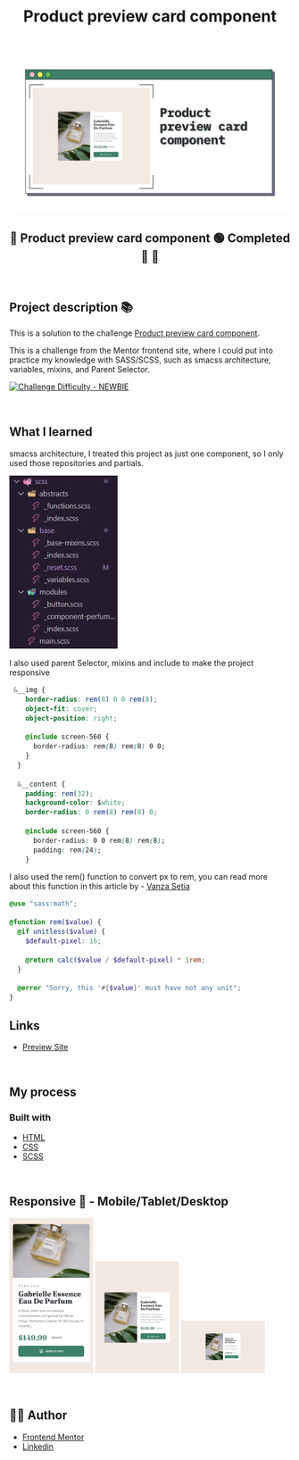 <h1 align="center">Product preview card component
</h1>

&nbsp;

![](./readme/product-preview-card-component.jpg)

<h2 align="center"> 
	🚧 Product preview card component 🟢 Completed 🚀 🚧
  
</h2>

&nbsp;

<!--
## Table of contents

- [Project description](#description) - [What I learned](#What-I-learned) -->

<h2 id="#description">Project description 📚</h2>

This is a solution to the challenge
[Product preview card component](https://www.frontendmentor.io/challenges/product-preview-card-component-GO7UmttRfa).

This is a challenge from the Mentor frontend site, where I could put into practice my knowledge with SASS/SCSS, such as smacss architecture, variables, mixins, and Parent Selector.

<a href="https://www.frontendmentor.io/challenges?difficulties=4"><img src="https://img.shields.io/badge/Difficulty-NEWBIE-14c2c8?style=for-the-badge&logo=frontendmentor" alt="Challenge Difficulty - NEWBIE"></a>

&nbsp;

## What I learned

smacss architecture, I treated this project as just one component, so I only used those repositories and partials.

![](./readme/arq.jpg)

I also used parent Selector, mixins and include to make the project responsive

```css
 &__img {
    border-radius: rem(8) 0 0 rem(8);
    object-fit: cover;
    object-position: right;

    @include screen-560 {
      border-radius: rem(8) rem(8) 0 0;
    }
  }

  &__content {
    padding: rem(32);
    background-color: $white;
    border-radius: 0 rem(8) rem(8) 0;

    @include screen-560 {
      border-radius: 0 0 rem(8) rem(8);
      padding: rem(24);
    }

```

I also used the rem() function to convert px to rem, you can read more about this function in this article by - [Vanza Setia](https://community.codenewbie.org/vanzasetia/5-handy-sass-code-snippets-42ae)

```scss
@use "sass:math";

@function rem($value) {
  @if unitless($value) {
    $default-pixel: 16;

    @return calc($value / $default-pixel) * 1rem;
  }

  @error "Sorry, this '#{$value}' must have not any unit";
}
```

## Links

- [Preview Site](https://viniciusshenri96.github.io/product-preview-card-component/)
<!-- - [Frontend Mentor Solution Page](https://www.frontendmentor.io/solutions/challenge-completed-with-htmlcssleaflet-jsgrid-and-responsive--kw3kKedNp) -->

&nbsp;

## My process

### Built with

- [HTML](https://developer.mozilla.org/en-US/docs/Web/HTML)
- [CSS](https://developer.mozilla.org/en-US/docs/Web/CSS)
- [SCSS](https://sass-lang.com)

&nbsp;

## Responsive 📱 - Mobile/Tablet/Desktop

<!-- ### Mobile - 375px -->

<!-- ### Tablet - 768px -->

<span>
  <img  alt="Suite landing page" title="#suite-landing-page" src="readme/mobile.jpg" width="150px">
</span>
<span>
   <img alt="Suite landing page" title="#suite-landing-page" src="readme/tablet.jpg" width="150px">
</span>
<span>
  <img alt="Suite landing page" title="#suite-landing-page" src="readme/desktop.jpg" width="150px">
</span>
<!-- ### Desktop - 1440px -->

&nbsp;

## 👨‍💻 Author

- [Frontend Mentor](https://www.frontendmentor.io/profile/viniciusshenri96)
- [Linkedin](https://www.linkedin.com/in/vinícius-henrique-7a2533229/)
